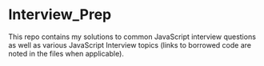 # Interview_Prep

This repo contains my solutions to common JavaScript interview questions as well as various JavaScript Interview topics (links to borrowed code are noted in the files when applicable).  